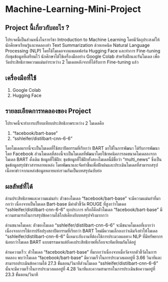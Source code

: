 # Machine-Learning-Mini-Project

## Project นี้เกี่ยวกับอะไร ?
โปรเจคนี้เป็นส่วนหนึ่งในรายวิชา Introduction to Machine Learning โดยมีวัตถุประสงค์ให้นักศึกษาเรียนรู้และทดลองทำ Text Summarization ด้วยเทคนิค Natural Language Processing (NLP) โดยใช้โมเดลจากแพลตฟอร์ม Hugging Face และทำการ Fine-tuning กับชุดข้อมูลที่เตรียมไว้ นักศึกษาได้ใช้เครื่องมืออย่าง Google Colab สำหรับฝึกและรันโมเดล เพื่อวัดประสิทธิภาพความแม่นยำระหว่าง 2 โมเดลหลังจากที่ได้รับการ Fine-tuning แล้ว

## เครื่องมือที่ใช้
1. Google Colab
2. Hugging Face

## รายละเอียดการทดลองของ Project 
โปรเจคนี้จะทำการเปรียบเทียบประสิทธิภาพระหว่าง 2 โมเดลคือ 
1. “facebook/bart-base”
2. “sshleifer/distilbart-cnn-6-6”

โดยโมเดลแรกนี้จะเป็นโมเดลที่ใช้สถาปัตกรรมที่เรียกว่า BART มาใช้ในการพัฒนา ได้รับการพัฒนาโดย Facebook ส่วนโมเดลที่สองนี้จะเป็นโมเดลที่พัฒนาโดยใช้เทคนิคการลดขนาดโมเดลลงจากโมเดล BART ดั้งเดิม
ข้อมูลที่ใช้ฝึก: ชุดข้อมูลที่ใช้ฝึกทั้งสองโมเดลนี้มีชื่อว่า “multi_news” ซึ่งเป็นชุดข้อมูลสรุปข่าวสารหลายแหล่ง โดยพัฒนาและจัดทำขึ้นเพื่อฝึกฝนและประเมินโมเดลที่สามารถสรุปเนื่อหาข่าวจากแหล่งข้อมูลหลายแห่งรวมกันเป็นบทสรุปฉบับย่อ

## ผลลัพธ์ที่ได้
ด้านประสิทธิภาพและความแม่นยำ: ตัวของโมเดล “facebook/bart-base” จะมีความแม่นยำที่มากกว่า เนื่องจากเป็นโมเดล Bart-base มีค่าตัวชี้วัด ROUGE ที่สูงกว่าโมเดล “sshleifer/distilbart-cnn-6-6” ทุกประการ หรือก็คือตัวโมเดล “facebook/bart-base” มีความสามารถในการสรุปข้อความได้ใกล้เคียงกับบทสรุปจริงมากกว่า

ด้านขนาดโมเดล: ตัวของโมเดล “sshleifer/distilbart-cnn-6-6” จะมีขนาดโมเดลที่เบากว่าเนื่องจากการใช้การปรัลปรุงสถาปัตกรรมที่เรียกว่า BART ใหม่มีความเล็กลงกว่าเดิมจึงทำให้โมเดล “sshleifer/distilbart-cnn-6-6” นี้เหมาะกับงานที่ต้องใช้การประมวลผลทาง NLP ที่มีทรัพยากรน้อยกว่าโมเดล BART แบบธรรมดาแต่ยังคงประสิทธิภาพที่เกือบจะทัดเทียมกันได้อยู่

ด้านความเร็ว: ตัวโมเดล “facebook/bart-base” ที่มากกว่าเนื่องจากเมื่อวัดจากตัวชี้วัดในการทดลอง พบว่าโมเดล “facebook/bart-base” มีความเร็วในการประมวลผลอยู่ที่ 3.66 วินาทีและสามารถประเมินข้อความได้ 27.3 ขั้นตอน/วินาทีส่วนโมเดล “sshleifer/distilbart-cnn-6-6” นั้นจะมีความเร็วในการประมวลผลอยู่ที่ 4.28 วินาทีและความสามารถในการประเมินข้อความอยู่ที่ 23.3 ขั้นตอน/วินาที
